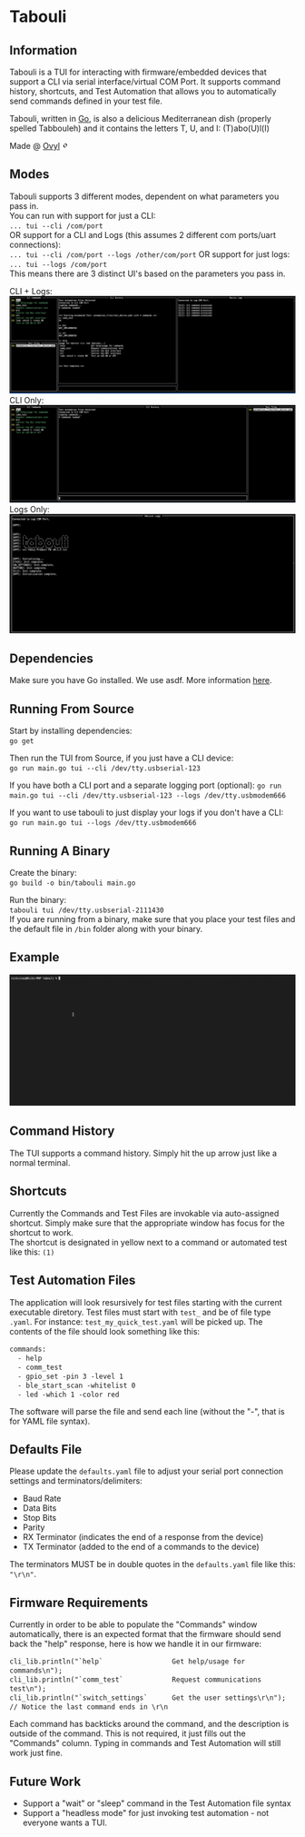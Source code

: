 # Tabouli

## Information  
Tabouli is a TUI for interacting with firmware/embedded devices that support a CLI via serial interface/virtual COM Port. It supports command history, shortcuts, and Test Automation that allows you to automatically send commands defined in your test file. 

Tabouli, written in [Go](https://go.dev/), is also a delicious Mediterranean dish (properly spelled Tabbouleh) and it contains the letters T, U, and I: (T)abo(U)l(I)  

Made @ [Ovyl](https://ovyl.io/) <img src="imgs/ovyl-logo.jpg" alt="ovyl" width="12"/>  

## Modes  
Tabouli supports 3 different modes, dependent on what parameters you pass in.  
You can run with support for just a CLI:  
`... tui --cli /com/port`  
OR support for a CLI and Logs (this assumes 2 different com ports/uart connections):  
`... tui --cli /com/port --logs /other/com/port`
OR support for just logs:  
`... tui --logs /com/port`  
This means there are 3 distinct UI's based on the parameters you pass in.

CLI + Logs:
![Screenshot](/imgs/tabouli-full-ui.png)  
CLI Only:
![Screenshot](/imgs/tabouli-cli-only.png)  
Logs Only:
![Screenshot](/imgs/tabouli-logs-only.png)

## Dependencies
Make sure you have Go installed. We use asdf. More information [here](/docs/asdf.md).
 
## Running From Source
Start by installing dependencies:  
`go get`  

Then run the TUI from Source, if you just have a CLI device:  
`go run main.go tui --cli /dev/tty.usbserial-123`  
  
If you have both a CLI port and a separate logging port (optional):
`go run main.go tui --cli /dev/tty.usbserial-123 --logs /dev/tty.usbmodem666`  
  
If you want to use tabouli to just display your logs if you don't have a CLI:  
`go run main.go tui --logs /dev/tty.usbmodem666`

## Running A Binary
Create the binary:  
`go build -o bin/tabouli main.go`  

Run the binary:  
`tabouli tui /dev/tty.usbserial-2111430`  
If you are running from a binary, make sure that you place your test files and the default file in `/bin` folder along with your binary.

## Example
![Usage](/imgs/tabouli-usage.gif)

## Command History
The TUI supports a command history. Simply hit the up arrow just like a normal terminal.

## Shortcuts
Currently the Commands and Test Files are invokable via auto-assigned shortcut. Simply make sure that the appropriate window has focus for the shortcut to work.  
The shortcut is designated in yellow next to a command or automated test like this: `(1)` 

## Test Automation Files
The application will look resursively for test files starting with the current executable diretory. Test files must start with `test_` and be of file type `.yaml`. For instance: `test_my_quick_test.yaml` will be picked up. The contents of the file should look something like this:  

```
commands:
  - help
  - comm_test
  - gpio_set -pin 3 -level 1
  - ble_start_scan -whitelist 0
  - led -which 1 -color red
```  
The software will parse the file and send each line (without the "-", that is for YAML file syntax).  

## Defaults File  
Please update the `defaults.yaml` file to adjust your serial port connection settings and terminators/delimiters:  
- Baud Rate
- Data Bits
- Stop Bits
- Parity
- RX Terminator (indicates the end of a response from the device)
- TX Terminator (added to the end of a commands to the device)

The terminators MUST be in double quotes in the `defaults.yaml` file like this: `"\r\n"`.

## Firmware Requirements 
Currently in order to be able to populate the "Commands" window automatically, there is an expected format that the firmware should send back the "help" response, here is how we handle it in our firmware:  
  
    cli_lib.println("`help`                 Get help/usage for commands\n");
    cli_lib.println("`comm_test`            Request communications test\n");
    cli_lib.println("`switch_settings`      Get the user settings\r\n");  // Notice the last command ends in \r\n

Each command has backticks around the command, and the description is outside of the command. This is not required, it just fills out the "Commands" column. Typing in commands and Test Automation will still work just fine.

## Future Work   
- Support a "wait" or "sleep" command in the Test Automation file syntax
- Support a "headless mode" for just invoking test automation - not everyone wants a TUI.
